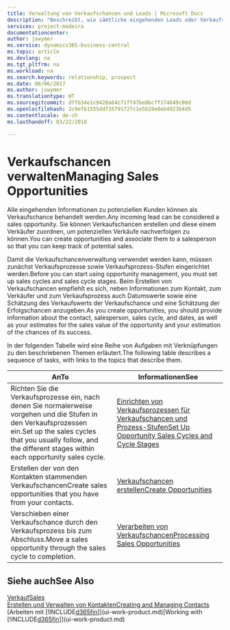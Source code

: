 ```yaml
---
title: Verwaltung von Verkaufschancen und Leads | Microsoft Docs
description: "Beschreibt, wie sämtliche eingehenden Leads oder Verkaufschancen in Business Central verwaltet werden und verknüpft die Verkaufschance mit einem Vertriebsmitarbeiter, um die potenziellen Verkäufe nachverfolgen zu können."
services: project-madeira
documentationcenter: 
author: jswymer
ms.service: dynamics365-business-central
ms.topic: article
ms.devlang: na
ms.tgt_pltfrm: na
ms.workload: na
ms.search.keywords: relationship, prospect
ms.date: 06/06/2017
ms.author: jswymer
ms.translationtype: HT
ms.sourcegitcommit: d7fb34e1c9428a64c71ff47be8bcff174649c00d
ms.openlocfilehash: 2c9ef61555ddf3579172fc1e5b28e8eb4923b4d5
ms.contentlocale: de-ch
ms.lasthandoff: 03/22/2018

---
```

# <a name="managing-sales-opportunities"></a><span data-ttu-id="130d0-103">Verkaufschancen verwalten</span><span class="sxs-lookup"><span data-stu-id="130d0-103">Managing Sales Opportunities</span></span>
<span data-ttu-id="130d0-104">Alle eingehenden Informationen zu potenziellen Kunden können als Verkaufschance behandelt werden.</span><span class="sxs-lookup"><span data-stu-id="130d0-104">Any incoming lead can be considered a sales opportunity.</span></span> <span data-ttu-id="130d0-105">Sie können Verkaufschancen erstellen und diese einem Verkäufer zuordnen, um potenziellen Verkäufe nachverfolgen zu können.</span><span class="sxs-lookup"><span data-stu-id="130d0-105">You can create opportunities and associate them to a salesperson so that you can keep track of potential sales.</span></span>

<span data-ttu-id="130d0-106">Damit die Verkaufschancenverwaltung verwendet werden kann, müssen zunächst Verkaufsprozesse sowie Verkaufsprozess-Stufen eingerichtet werden.</span><span class="sxs-lookup"><span data-stu-id="130d0-106">Before you can start using opportunity management, you must set up sales cycles and sales cycle stages.</span></span> <span data-ttu-id="130d0-107">Beim Erstellen von Verkaufschancen empfiehlt es sich, neben Informationen zum Kontakt, zum Verkäufer und zum Verkaufsprozess auch Datumswerte sowie eine Schätzung des Verkaufswerts der Verkaufschance und eine Schätzung der Erfolgschancen anzugeben.</span><span class="sxs-lookup"><span data-stu-id="130d0-107">As you create opportunities, you should provide information about the contact, salesperson, sales cycle, and dates, as well as your estimates for the sales value of the opportunity and your estimation of the chances of its success.</span></span>

<span data-ttu-id="130d0-108">In der folgenden Tabelle wird eine Reihe von Aufgaben mit Verknüpfungen zu den beschriebenen Themen erläutert.</span><span class="sxs-lookup"><span data-stu-id="130d0-108">The following table describes a sequence of tasks, with links to the topics that describe them.</span></span>

| <span data-ttu-id="130d0-109">An</span><span class="sxs-lookup"><span data-stu-id="130d0-109">To</span></span> | <span data-ttu-id="130d0-110">Informationen</span><span class="sxs-lookup"><span data-stu-id="130d0-110">See</span></span> |
| --- | --- |
| <span data-ttu-id="130d0-111">Richten Sie die Verkaufsprozesse ein, nach denen Sie normalerweise vorgehen und die Stufen in den Verkaufsprozessen ein.</span><span class="sxs-lookup"><span data-stu-id="130d0-111">Set up the sales cycles that you usually follow, and the different stages within each opportunity sales cycle.</span></span> |[<span data-ttu-id="130d0-112">Einrichten von Verkaufsprozessen für Verkaufschancen und Prozess-Stufen</span><span class="sxs-lookup"><span data-stu-id="130d0-112">Set Up Opportunity Sales Cycles and Cycle Stages</span></span>](marketing-how-setup-opportunity-sales-cycles-stages.md) |
| <span data-ttu-id="130d0-113">Erstellen der von den Kontakten stammenden Verkaufschancen</span><span class="sxs-lookup"><span data-stu-id="130d0-113">Create sales opportunities that you have from your contacts.</span></span> |[<span data-ttu-id="130d0-114">Verkaufschancen erstellen</span><span class="sxs-lookup"><span data-stu-id="130d0-114">Create Opportunities</span></span>](marketing-how-create-opportunities.md) |
| <span data-ttu-id="130d0-115">Verschieben einer Verkaufschance durch den Verkaufsprozess bis zum Abschluss.</span><span class="sxs-lookup"><span data-stu-id="130d0-115">Move a sales opportunity through the sales cycle to completion.</span></span> |[<span data-ttu-id="130d0-116">Verarbeiten von Verkaufschancen</span><span class="sxs-lookup"><span data-stu-id="130d0-116">Processing Sales Opportunities</span></span>](marketing-processing-sales-opportunities.md) |

## <a name="see-also"></a><span data-ttu-id="130d0-117">Siehe auch</span><span class="sxs-lookup"><span data-stu-id="130d0-117">See Also</span></span>
[<span data-ttu-id="130d0-118">Verkauf</span><span class="sxs-lookup"><span data-stu-id="130d0-118">Sales</span></span>](sales-manage-sales.md)  
[<span data-ttu-id="130d0-119">Erstellen und Verwalten von Kontakten</span><span class="sxs-lookup"><span data-stu-id="130d0-119">Creating and Managing Contacts</span></span>](marketing-contacts.md)  
<span data-ttu-id="130d0-120">[Arbeiten mit [!INCLUDE[d365fin](includes/d365fin_md.md)]](ui-work-product.md)</span><span class="sxs-lookup"><span data-stu-id="130d0-120">[Working with [!INCLUDE[d365fin](includes/d365fin_md.md)]](ui-work-product.md)</span></span>

